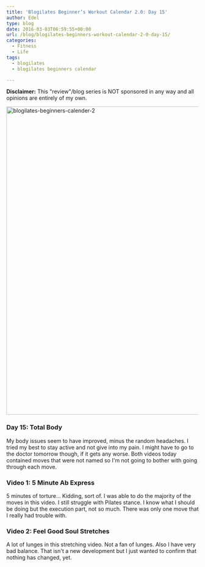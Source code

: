 ```yaml
---
title: 'Blogilates Beginner’s Workout Calendar 2.0: Day 15'
author: Edel
type: blog
date: 2016-03-03T06:59:55+00:00
url: /blog/blogilates-beginners-workout-calendar-2-0-day-15/
categories:
  - Fitness
  - Life
tags:
  - blogilates
  - blogilates beginners calendar

---
```

**Disclaimer:** This "review"/blog series is NOT sponsored in any way and all opinions are entirely of my own.

<a href="http://erzadel.net/blog/wp-content/uploads/2016/02/blogilates-beginners-calender-2.png" rel="attachment wp-att-11076"><img src="http://erzadel.net/blog/wp-content/uploads/2016/02/blogilates-beginners-calender-2-1024x806.png" alt="blogilates-beginners-calender-2" width="1024" height="806" class="alignnone size-large wp-image-11076" srcset="http://erzadel.net/blog/wp-content/uploads/2016/02/blogilates-beginners-calender-2-1024x806.png 1024w, http://erzadel.net/blog/wp-content/uploads/2016/02/blogilates-beginners-calender-2-300x236.png 300w, http://erzadel.net/blog/wp-content/uploads/2016/02/blogilates-beginners-calender-2-768x604.png 768w" sizes="(max-width: 1024px) 100vw, 1024px" /></a>

### Day 15: Total Body

My body issues seem to have improved, minus the random headaches. I tried my best to stay active and not give into my pain. I might have to go to the doctor tomorrow though, if it gets any worse. Both videos today contained moves that were not named so I'm not going to bother with going through each move.

### Video 1: 5 Minute Ab Express

5 minutes of torture... Kidding, sort of. I was able to do the majority of the moves in this video. I still struggle with Pilates stance. I know what I should be doing but the execution part, not so much. There was only one move that I really had trouble with.

<div class="flex-video">
</div>

### Video 2: Feel Good Soul Stretches

A lot of lunges in this stretching video. Not a fan of lunges. Also I have very bad balance. That isn't a new development but I just wanted to confirm that nothing has changed, yet.

<div class="flex-video">
</div>


